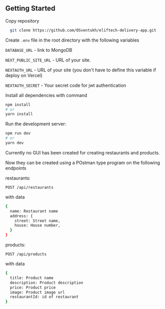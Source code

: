## Getting Started
Copy repository

```bash
  git clone https://github.com/OSventukh/eliftech-delivery-app.git
```

Create `.env` file in the root directory with the following variables

`DATABASE_URL` - link to MongoDB 

`NEXT_PUBLIC_SITE_URL` - URL of your site.

`NEXTAUTH_URL` - URL of your site (you don't have to define this variable if deploy on Vercel)

`NEXTAUTH_SECRET` - Your secret code for jwt authentication

Install all dependencies with command

```bash
npm install
# or
yarn install
```

Run the development server:

```bash
npm run dev
# or
yarn dev
```

Currently no GUI has been created for creating restaurants and products.

Now they can be created using a POstman type program on the following endpoints

restaurants:

`POST /api/restaurants`

with data 

  ```bash
  {
    name: Restaurant name
    address: {
      street: Street name,
      house: House number,
    }
  }
  ```

products:

`POST /api/products`

with data 

  ```bash
  {
    title: Product name
    description: Product description
    price: Product price
    image: Product image url
    restaurantId: id of restaurant 
  }
  ```
